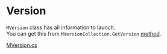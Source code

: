 # Version

`MVersion` class has all information to launch.  
You can get this from `MVersionCollection.GetVersion` [method](https://github.com/CmlLib/CmlLib.Core/wiki/VersionLoader).  

[MVersion.cs](https://github.com/CmlLib/CmlLib.Core/blob/master/CmlLib/Core/Version/MVersion.cs)